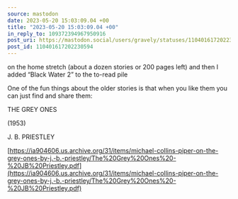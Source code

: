 ```yaml
---
source: mastodon
date: 2023-05-20 15:03:09.04 +00
title: "2023-05-20 15:03:09.04 +00"
in_reply_to: 109372394967950916
post_uri: https://mastodon.social/users/gravely/statuses/110401617202230594
post_id: 110401617202230594
---
```

on the home stretch (about a dozen stories or 200 pages left) and then I added “Black Water 2” to the to-read pile

One of the fun things about the older stories is that when you like them you can just find and share them:

THE GREY ONES

(1953)

J. B. PRIESTLEY

[https://ia904606.us.archive.org/31/items/michael-collins-piper-on-the-grey-ones-by-j.-b.-priestley/The%20Grey%20Ones%20-%20JB%20Priestley.pdf](https://ia904606.us.archive.org/31/items/michael-collins-piper-on-the-grey-ones-by-j.-b.-priestley/The%20Grey%20Ones%20-%20JB%20Priestley.pdf)


